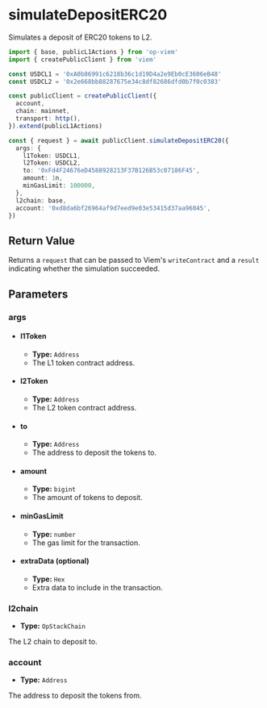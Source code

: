 # simulateDepositERC20

Simulates a deposit of ERC20 tokens to L2.

```ts [example.ts]
import { base, publicL1Actions } from 'op-viem'
import { createPublicClient } from 'viem'

const USDCL1 = '0xA0b86991c6218b36c1d19D4a2e9Eb0cE3606eB48'
const USDCL2 = '0x2e668bb88287675e34c8df82686dfd0b7f0c0383'

const publicClient = createPublicClient({
  account,
  chain: mainnet,
  transport: http(),
}).extend(publicL1Actions)

const { request } = await publicClient.simulateDepositERC20({
  args: {
    l1Token: USDCL1,
    l2Token: USDCL2,
    to: '0xFd4F24676eD4588928213F37B126B53c07186F45',
    amount: 1n,
    minGasLimit: 100000,
  },
  l2chain: base,
  account: '0xd8da6bf26964af9d7eed9e03e53415d37aa96045',
})
```

## Return Value

Returns a `request` that can be passed to Viem's `writeContract` and a `result` indicating whether the simulation succeeded.

## Parameters

### args

- #### l1Token
  - **Type:** `Address`
  - The L1 token contract address.

- #### l2Token
  - **Type:** `Address`
  - The L2 token contract address.

- #### to
  - **Type:** `Address`
  - The address to deposit the tokens to.

- #### amount
  - **Type:** `bigint`
  - The amount of tokens to deposit.

- #### minGasLimit
  - **Type:** `number`
  - The gas limit for the transaction.

- #### extraData (optional)
  - **Type:** `Hex`
  - Extra data to include in the transaction.

### l2chain

- **Type:** `OpStackChain`

The L2 chain to deposit to.

### account

- **Type:** `Address`

The address to deposit the tokens from.
